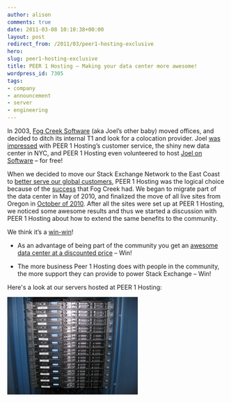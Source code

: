 ```yaml
---
author: alison
comments: true
date: 2011-03-08 10:10:38+00:00
layout: post
redirect_from: /2011/03/peer1-hosting-exclusive
hero: 
slug: peer1-hosting-exclusive
title: PEER 1 Hosting – Making your data center more awesome!
wordpress_id: 7305
tags:
- company
- announcement
- server
- engineering
---
```


In 2003, [Fog Creek Software](http://www.fogcreek.com/) (aka Joel’s other baby) moved offices, and decided to ditch its internal T1 and look for a colocation provider. Joel [was impressed](http://www.joelonsoftware.com/articles/Peer1.html) with PEER 1 Hosting’s customer service, the shiny new data center in NYC, and PEER 1 Hosting even volunteered to host [Joel on Software](http://www.joelonsoftware.com/) – for free!

When we decided to move our Stack Exchange Network to the East Coast to [better serve our global customers](http://blog.stackoverflow.com/2010/12/stack-overflow-2010-analytics/), PEER 1 Hosting was the logical choice because of the [success](http://www.joelonsoftware.com/items/2003/08/21.html) that Fog Creek had. We began to migrate part of the data center in May of 2010, and finalized the move of all live sites from Oregon in [October of 2010](http://blog.stackoverflow.com/2010/10/datacenter-migration-oct-23/). After all the sites were set up at PEER 1 Hosting, we noticed some awesome results and thus we started a discussion with PEER 1 Hosting about how to extend the same benefits to the community.

We think it’s a [win-win](http://www.peer1.com/stackoverflow)!



	
  * As an advantage of being part of the community you get an [awesome data center at a discounted price](http://www.peer1.com/stackoverflow) – Win!

	
  * The more business Peer 1 Hosting does with people in the community, the more support they can provide to power Stack Exchange – Win!


Here's a look at our servers hosted at PEER 1 Hosting:

[![Stack Exchange Peer 1 Servers](/images/wordpress/shiny-peer-1-e1298400639158.jpg)](/images/wordpress/shiny-peer-1.jpg)
